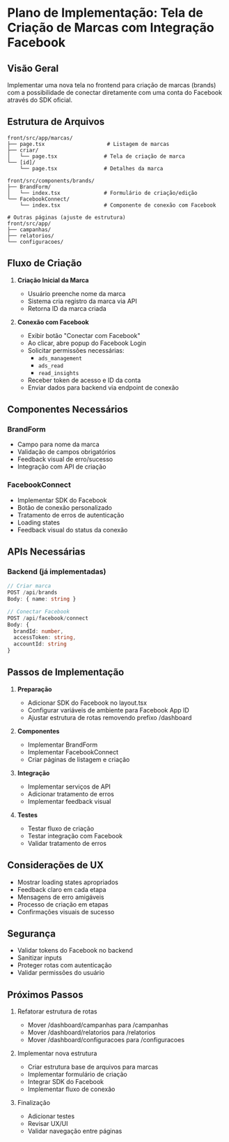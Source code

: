 # Plano de Implementação: Tela de Criação de Marcas com Integração Facebook

## Visão Geral

Implementar uma nova tela no frontend para criação de marcas (brands) com a possibilidade de conectar diretamente com uma conta do Facebook através do SDK oficial.

## Estrutura de Arquivos

```
front/src/app/marcas/
├── page.tsx                    # Listagem de marcas
├── criar/
│   └── page.tsx               # Tela de criação de marca
└── [id]/
    └── page.tsx               # Detalhes da marca

front/src/components/brands/
├── BrandForm/
│   └── index.tsx              # Formulário de criação/edição
└── FacebookConnect/
    └── index.tsx              # Componente de conexão com Facebook

# Outras páginas (ajuste de estrutura)
front/src/app/
├── campanhas/
├── relatorios/
└── configuracoes/
```

## Fluxo de Criação

1. **Criação Inicial da Marca**
   - Usuário preenche nome da marca
   - Sistema cria registro da marca via API
   - Retorna ID da marca criada

2. **Conexão com Facebook**
   - Exibir botão "Conectar com Facebook"
   - Ao clicar, abre popup do Facebook Login
   - Solicitar permissões necessárias:
     - `ads_management`
     - `ads_read`
     - `read_insights`
   - Receber token de acesso e ID da conta
   - Enviar dados para backend via endpoint de conexão

## Componentes Necessários

### BrandForm
- Campo para nome da marca
- Validação de campos obrigatórios
- Feedback visual de erro/sucesso
- Integração com API de criação

### FacebookConnect
- Implementar SDK do Facebook
- Botão de conexão personalizado
- Tratamento de erros de autenticação
- Loading states
- Feedback visual do status da conexão

## APIs Necessárias

### Backend (já implementadas)
```typescript
// Criar marca
POST /api/brands
Body: { name: string }

// Conectar Facebook
POST /api/facebook/connect
Body: {
  brandId: number,
  accessToken: string,
  accountId: string
}
```

## Passos de Implementação

1. **Preparação**
   - Adicionar SDK do Facebook no layout.tsx
   - Configurar variáveis de ambiente para Facebook App ID
   - Ajustar estrutura de rotas removendo prefixo /dashboard

2. **Componentes**
   - Implementar BrandForm
   - Implementar FacebookConnect
   - Criar páginas de listagem e criação

3. **Integração**
   - Implementar serviços de API
   - Adicionar tratamento de erros
   - Implementar feedback visual

4. **Testes**
   - Testar fluxo de criação
   - Testar integração com Facebook
   - Validar tratamento de erros

## Considerações de UX

- Mostrar loading states apropriados
- Feedback claro em cada etapa
- Mensagens de erro amigáveis
- Processo de criação em etapas
- Confirmações visuais de sucesso

## Segurança

- Validar tokens do Facebook no backend
- Sanitizar inputs
- Proteger rotas com autenticação
- Validar permissões do usuário

## Próximos Passos

1. Refatorar estrutura de rotas
   - Mover /dashboard/campanhas para /campanhas
   - Mover /dashboard/relatorios para /relatorios
   - Mover /dashboard/configuracoes para /configuracoes

2. Implementar nova estrutura
   - Criar estrutura base de arquivos para marcas
   - Implementar formulário de criação
   - Integrar SDK do Facebook
   - Implementar fluxo de conexão

3. Finalização
   - Adicionar testes
   - Revisar UX/UI
   - Validar navegação entre páginas
